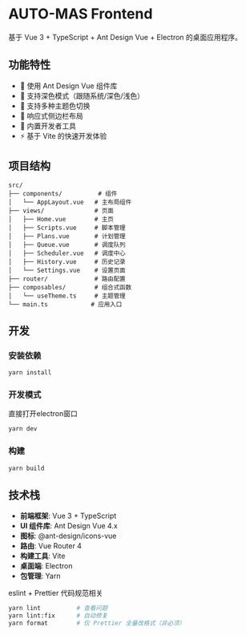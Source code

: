 # AUTO-MAS Frontend

基于 Vue 3 + TypeScript + Ant Design Vue + Electron 的桌面应用程序。

## 功能特性

- 🎨 使用 Ant Design Vue 组件库
- 🌙 支持深色模式（跟随系统/深色/浅色）
- 🎨 支持多种主题色切换
- 📱 响应式侧边栏布局
- 🔧 内置开发者工具
- ⚡ 基于 Vite 的快速开发体验

## 项目结构

```
src/
├── components/          # 组件
│   └── AppLayout.vue   # 主布局组件
├── views/              # 页面
│   ├── Home.vue        # 主页
│   ├── Scripts.vue     # 脚本管理
│   ├── Plans.vue       # 计划管理
│   ├── Queue.vue       # 调度队列
│   ├── Scheduler.vue   # 调度中心
│   ├── History.vue     # 历史记录
│   └── Settings.vue    # 设置页面
├── router/             # 路由配置
├── composables/        # 组合式函数
│   └── useTheme.ts     # 主题管理
└── main.ts            # 应用入口
```

## 开发

### 安装依赖

```bash
yarn install
```

### 开发模式

直接打开electron窗口

```bash
yarn dev
```

### 构建

```bash
yarn build
```

## 技术栈

- **前端框架**: Vue 3 + TypeScript
- **UI 组件库**: Ant Design Vue 4.x
- **图标**: @ant-design/icons-vue
- **路由**: Vue Router 4
- **构建工具**: Vite
- **桌面端**: Electron
- **包管理**: Yarn

eslint + Prettier 代码规范相关

```bash
yarn lint          # 查看问题
yarn lint:fix      # 自动修复
yarn format        # 仅 Prettier 全量改格式（非必须）
```
